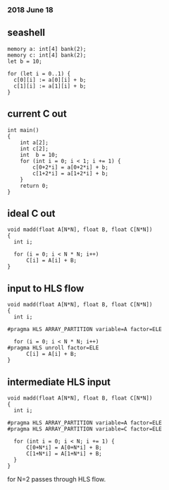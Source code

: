 ### 2018 June 18
## seashell
```
memory a: int[4] bank(2);
memory c: int[4] bank(2);
let b = 10;

for (let i = 0..1) {
  c[0][i] := a[0][i] + b;
  c[1][i] := a[1][i] + b;
}
```

## current C out
```
int main() 
{ 
	int a[2]; 
	int c[2]; 
	int  b = 10; 
	for (int i = 0; i < 1; i += 1) {
		c[0+2*i] = a[0+2*i] + b; 
		c[1+2*i] = a[1+2*i] + b;
	} 
	return 0; 
}
```

## ideal C out
```
void madd(float A[N*N], float B, float C[N*N])
{
  int i;
  
  for (i = 0; i < N * N; i++)
      C[i] = A[i] + B;
}
```

## input to HLS flow
```
void madd(float A[N*N], float B, float C[N*N])
{
  int i;

#pragma HLS ARRAY_PARTITION variable=A factor=ELE

  for (i = 0; i < N * N; i++)
#pragma HLS unroll factor=ELE
      C[i] = A[i] + B;
}
```

## intermediate HLS input
```
void madd(float A[N*N], float B, float C[N*N])
{
  int i;

#pragma HLS ARRAY_PARTITION variable=A factor=ELE
#pragma HLS ARRAY_PARTITION variable=C factor=ELE

  for (int i = 0; i < N; i += 1) {
      C[0+N*i] = A[0+N*i] + B;
      C[1+N*i] = A[1+N*i] + B;
  }
}
```
for N=2 passes through HLS flow.

